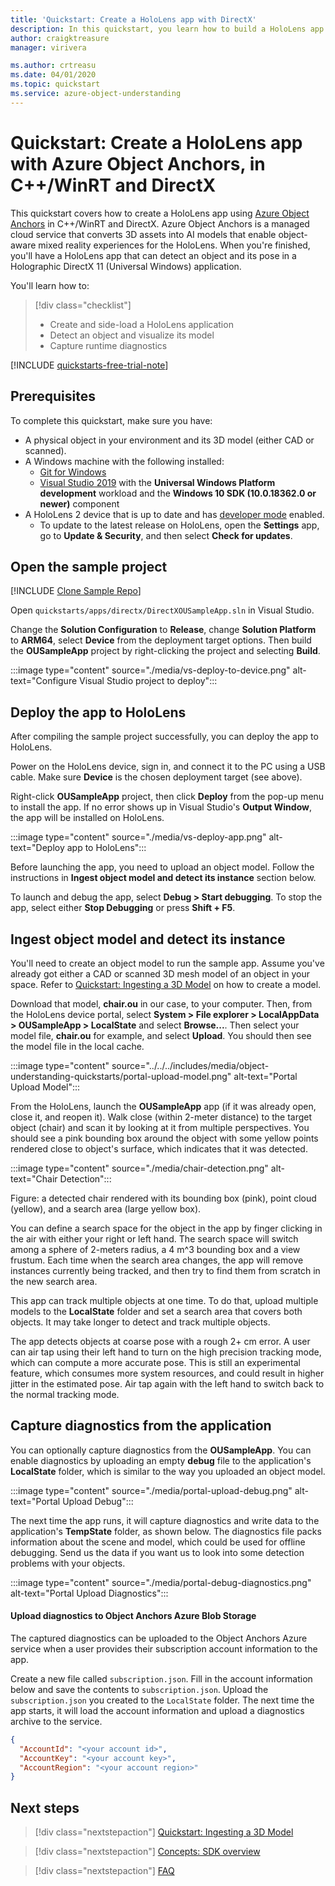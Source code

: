 ```yaml
---
title: 'Quickstart: Create a HoloLens app with DirectX'
description: In this quickstart, you learn how to build a HoloLens app using Object Anchors.
author: craigktreasure
manager: virivera

ms.author: crtreasu
ms.date: 04/01/2020
ms.topic: quickstart
ms.service: azure-object-understanding
---
```

# Quickstart: Create a HoloLens app with Azure Object Anchors, in C++/WinRT and DirectX

This quickstart covers how to create a HoloLens app using [Azure Object Anchors](../overview.md) in C++/WinRT and
DirectX. Azure Object Anchors is a managed cloud service that converts 3D assets into AI models that enable
object-aware mixed reality experiences for the HoloLens. When you're finished, you'll have a HoloLens app that can detect
an object and its pose in a Holographic DirectX 11 (Universal Windows) application.

You'll learn how to:

> [!div class="checklist"]
> * Create and side-load a HoloLens application
> * Detect an object and visualize its model
> * Capture runtime diagnostics

[!INCLUDE [quickstarts-free-trial-note](../../../includes/quickstarts-free-trial-note.md)]

## Prerequisites

To complete this quickstart, make sure you have:

* A physical object in your environment and its 3D model (either CAD or scanned).
* A Windows machine with the following installed:
  * <a href="https://git-scm.com" target="_blank">Git for Windows</a>
  * <a href="https://www.visualstudio.com/downloads/" target="_blank">Visual Studio 2019</a> with the **Universal Windows Platform development** workload and the **Windows 10 SDK (10.0.18362.0 or newer)** component
* A HoloLens 2 device that is up to date and has [developer mode](https://docs.microsoft.com/windows/mixed-reality/using-visual-studio#enabling-developer-mode) enabled.
  * To update to the latest release on HoloLens, open the **Settings** app, go to **Update & Security**, and then select **Check for updates**.

## Open the sample project

[!INCLUDE [Clone Sample Repo](../../../includes/object-understanding-clone-sample-repository.md)]

Open `quickstarts/apps/directx/DirectXOUSampleApp.sln` in Visual Studio.

Change the **Solution Configuration** to **Release**, change **Solution Platform** to **ARM64**, select **Device** from the deployment target options. Then build the **OUSampleApp** project by right-clicking the project and selecting **Build**.

:::image type="content" source="./media/vs-deploy-to-device.png" alt-text="Configure Visual Studio project to deploy":::

## Deploy the app to HoloLens

After compiling the sample project successfully, you can deploy the app to HoloLens.

Power on the HoloLens device, sign in, and connect it to the PC using a USB cable. Make sure **Device** is the chosen deployment target (see above).

Right-click **OUSampleApp** project, then click **Deploy** from the pop-up menu to install the app. If no error shows up in Visual Studio's **Output Window**, the app will be installed on HoloLens.

:::image type="content" source="./media/vs-deploy-app.png" alt-text="Deploy app to HoloLens":::

Before launching the app, you need to upload an object model. Follow the instructions in **Ingest object model and detect its instance** section below.

To launch and debug the app, select **Debug > Start debugging**. To stop the app, select either **Stop Debugging** or press **Shift + F5**.

## Ingest object model and detect its instance

You'll need to create an object model to run the sample app. Assume you've already got either a CAD or scanned 3D mesh model of an object in your space. Refer to [Quickstart: Ingesting a 3D Model](./get-started-model-ingestion.md) on how to create a model.

Download that model, **chair.ou** in our case, to your computer. Then, from the HoloLens device portal, select **System > File explorer > LocalAppData > OUSampleApp > LocalState** and select **Browse...**. Then select your model file, **chair.ou** for example, and select **Upload**. You should then see the model file in the local cache.

:::image type="content" source="../../../includes/media/object-understanding-quickstarts/portal-upload-model.png" alt-text="Portal Upload Model":::

From the HoloLens, launch the **OUSampleApp** app (if it was already open, close it, and reopen it). Walk close (within 2-meter distance) to the target object (chair) and scan it by looking at it from multiple perspectives. You should see a pink bounding box around the object with some yellow points rendered close to object's surface, which indicates that it was detected.

:::image type="content" source="./media/chair-detection.png" alt-text="Chair Detection":::

Figure: a detected chair rendered with its bounding box (pink), point cloud (yellow), and a search area (large yellow box).

You can define a search space for the object in the app by finger clicking in the air with either your right or left hand. The search space will switch among a sphere of 2-meters radius, a 4 m^3 bounding box and a view frustum. Each time when the search area changes, the app will remove instances currently being tracked, and then try to find them from scratch in the new search area.

This app can track multiple objects at one time. To do that, upload multiple models to the **LocalState** folder and set a search area that covers both objects. It may take longer to detect and track multiple objects.

The app detects objects at coarse pose with a rough 2+ cm error. A user can air tap using their left hand to turn on the high precision tracking mode, which can compute a more accurate pose. This is still an experimental feature, which consumes more system resources, and could result in higher jitter in the estimated pose. Air tap again with the left hand to switch back to the normal tracking mode.

## Capture diagnostics from the application

You can optionally capture diagnostics from the **OUSampleApp**. You can enable diagnostics by uploading an empty **debug** file to the application's **LocalState** folder, which is similar to the way you uploaded an object model.

:::image type="content" source="./media/portal-upload-debug.png" alt-text="Portal Upload Debug":::

The next time the app runs, it will capture diagnostics and write data to the application's **TempState** folder, as shown below. The diagnostics file packs information about the scene and model, which could be used for offline debugging. Send us the data if you want us to look into some detection problems with your objects.

:::image type="content" source="./media/portal-debug-diagnostics.png" alt-text="Portal Upload Diagnostics":::

#### Upload diagnostics to Object Anchors Azure Blob Storage

The captured diagnostics can be uploaded to the Object Anchors Azure service when a user provides their subscription account information to the app.

Create a new file called `subscription.json`. Fill in the account information below and save the contents to `subscription.json`. Upload the `subscription.json` you created to the `LocalState` folder. The next time the app starts, it will load the account information and upload a diagnostics archive to the service.

```json
{
  "AccountId": "<your account id>",
  "AccountKey": "<your account key>",
  "AccountRegion": "<your account region>"
}
```

## Next steps

> [!div class="nextstepaction"]
> [Quickstart: Ingesting a 3D Model](./get-started-model-ingestion.md)

> [!div class="nextstepaction"]
> [Concepts: SDK overview](../concepts/sdk-overview.md)

> [!div class="nextstepaction"]
> [FAQ](../faq.md)
